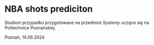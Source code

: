 # NBA shots prediciton

Studium przypadku przygotowane na przedmiot *Systemy uczące się* na Politechnice Poznańskiej.

Poznań, 14.06.2024
